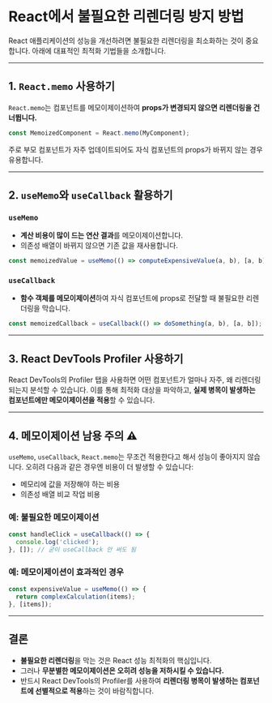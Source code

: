 # React에서 불필요한 리렌더링 방지 방법

React 애플리케이션의 성능을 개선하려면 불필요한 리렌더링을 최소화하는 것이 중요합니다. 아래에 대표적인 최적화 기법들을 소개합니다.

---

## 1. `React.memo` 사용하기

`React.memo`는 컴포넌트를 메모이제이션하여 **props가 변경되지 않으면 리렌더링을 건너뜁니다.**

```jsx
const MemoizedComponent = React.memo(MyComponent);
```

주로 부모 컴포넌트가 자주 업데이트되어도 자식 컴포넌트의 props가 바뀌지 않는 경우 유용합니다.

---

## 2. `useMemo`와 `useCallback` 활용하기

### `useMemo`

* **계산 비용이 많이 드는 연산 결과**를 메모이제이션합니다.
* 의존성 배열이 바뀌지 않으면 기존 값을 재사용합니다.

```jsx
const memoizedValue = useMemo(() => computeExpensiveValue(a, b), [a, b]);
```

### `useCallback`

* **함수 객체를 메모이제이션**하여 자식 컴포넌트에 props로 전달할 때 불필요한 리렌더링을 막습니다.

```jsx
const memoizedCallback = useCallback(() => doSomething(a, b), [a, b]);
```

---

## 3. React DevTools Profiler 사용하기

React DevTools의 Profiler 탭을 사용하면 어떤 컴포넌트가 얼마나 자주, 왜 리렌더링되는지 분석할 수 있습니다. 이를 통해 최적화 대상을 파악하고, **실제 병목이 발생하는 컴포넌트에만 메모이제이션을 적용**할 수 있습니다.

---

## 4. 메모이제이션 남용 주의 ⚠️

`useMemo`, `useCallback`, `React.memo`는 무조건 적용한다고 해서 성능이 좋아지지 않습니다. 오히려 다음과 같은 경우엔 비용이 더 발생할 수 있습니다:

* 메모리에 값을 저장해야 하는 비용
* 의존성 배열 비교 작업 비용

### 예: 불필요한 메모이제이션

```jsx
const handleClick = useCallback(() => {
  console.log('clicked');
}, []); // 굳이 useCallback 안 써도 됨
```

### 예: 메모이제이션이 효과적인 경우

```jsx
const expensiveValue = useMemo(() => {
  return complexCalculation(items);
}, [items]);
```

---

## 결론

* **불필요한 리렌더링**을 막는 것은 React 성능 최적화의 핵심입니다.
* 그러나 **무분별한 메모이제이션은 오히려 성능을 저하시킬 수 있습니다.**
* 반드시 React DevTools의 Profiler를 사용하여 **리렌더링 병목이 발생하는 컴포넌트에 선별적으로 적용**하는 것이 바람직합니다.
